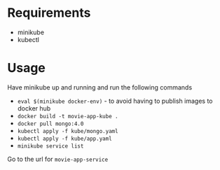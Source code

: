 # Requirements
- minikube
- kubectl

# Usage
Have minikube up and running and run the following commands
- `eval $(minikube docker-env)` - to avoid having to publish images to docker hub
- `docker build -t movie-app-kube .` 
- `docker pull mongo:4.0`
- `kubectl apply -f kube/mongo.yaml`
- `kubectl apply -f kube/app.yaml`
- `minikube service list`

Go to the url for `movie-app-service`
